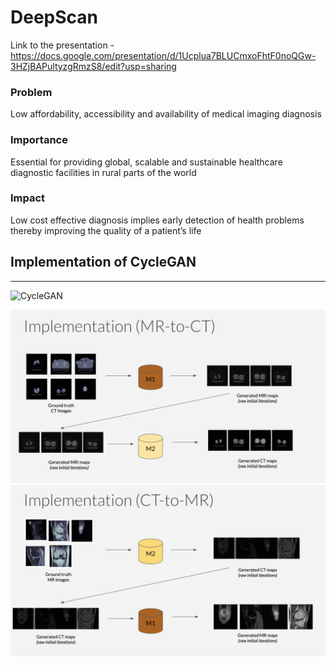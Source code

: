# DeepScan 
Link to the presentation - https://docs.google.com/presentation/d/1Ucplua7BLUCmxoFhtF0noQGw-3HZjBAPultyzgRmzS8/edit?usp=sharing
### Problem  
Low affordability, accessibility and availability of medical imaging diagnosis 

### Importance 
Essential for providing global, scalable and sustainable healthcare  diagnostic facilities in rural parts of the world

### Impact 
Low cost effective diagnosis implies early detection of health problems thereby improving the quality of a  patient’s life

## Implementation of CycleGAN
--------------------------
![CycleGAN](s1.gif)


![Training1](ss1.png)
![Training2](ss2.png)

